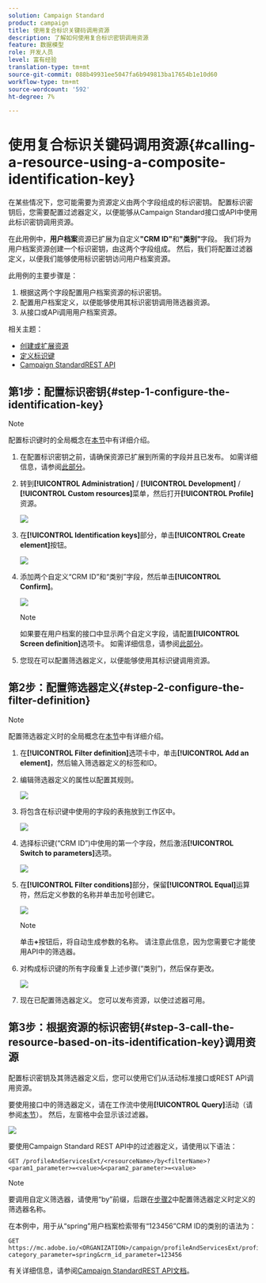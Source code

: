 ```yaml
---
solution: Campaign Standard
product: campaign
title: 使用复合标识关键码调用资源
description: 了解如何使用复合标识密钥调用资源
feature: 数据模型
role: 开发人员
level: 富有经验
translation-type: tm+mt
source-git-commit: 088b49931ee5047fa6b949813ba17654b1e10d60
workflow-type: tm+mt
source-wordcount: '592'
ht-degree: 7%

---
```



# 使用复合标识关键码调用资源{#calling-a-resource-using-a-composite-identification-key}

在某些情况下，您可能需要为资源定义由两个字段组成的标识密钥。 配置标识密钥后，您需要配置过滤器定义，以便能够从Campaign Standard接口或API中使用此标识密钥调用资源。

在此用例中，**用户档案**&#x200B;资源已扩展为自定义&#x200B;**&quot;CRM ID&quot;**&#x200B;和&#x200B;**&quot;类别&quot;**&#x200B;字段。 我们将为用户档案资源创建一个标识密钥，由这两个字段组成。 然后，我们将配置过滤器定义，以便我们能够使用标识密钥访问用户档案资源。

此用例的主要步骤是：

1. 根据这两个字段配置用户档案资源的标识密钥。
1. 配置用户档案定义，以便能够使用其标识密钥调用筛选器资源。
1. 从接口或APi调用用户档案资源。

相关主题：

* [创建或扩展资源](../../developing/using/creating-or-extending-the-resource.md)
* [定义标识键](../../developing/using/configuring-the-resource-s-data-structure.md#defining-identification-keys)
* [Campaign StandardREST API](../../api/using/get-started-apis.md)

## 第1步：配置标识密钥{#step-1-configure-the-identification-key}

>[!NOTE]
> 配置标识键时的全局概念在[本节](../../developing/using/configuring-the-resource-s-data-structure.md#defining-identification-keys)中有详细介绍。

1. 在配置标识密钥之前，请确保资源已扩展到所需的字段并且已发布。 如需详细信息，请参阅[此部分](../../developing/using/creating-or-extending-the-resource.md)。

1. 转到&#x200B;**[!UICONTROL Administration]** / **[!UICONTROL Development]** / **[!UICONTROL Custom resources]**&#x200B;菜单，然后打开&#x200B;**[!UICONTROL Profile]**&#x200B;资源。

   ![](assets/uc_idkey1.png)

1. 在&#x200B;**[!UICONTROL Identification keys]**&#x200B;部分，单击&#x200B;**[!UICONTROL Create element]**&#x200B;按钮。

   ![](assets/uc_idkey2.png)

1. 添加两个自定义“CRM ID”和“类别”字段，然后单击&#x200B;**[!UICONTROL Confirm]**。

   ![](assets/uc_idkey3.png)

   >[!NOTE]
   > 如果要在用户档案的接口中显示两个自定义字段，请配置&#x200B;**[!UICONTROL Screen definition]**&#x200B;选项卡。 如需详细信息，请参阅[此部分](../../developing/using/configuring-the-screen-definition.md)。

1. 您现在可以配置筛选器定义，以便能够使用其标识键调用资源。

## 第2步：配置筛选器定义{#step-2-configure-the-filter-definition}

>[!NOTE]
> 配置筛选器定义时的全局概念在[本节](../../developing/using/configuring-filter-definition.md)中有详细介绍。

1. 在&#x200B;**[!UICONTROL Filter definition]**&#x200B;选项卡中，单击&#x200B;**[!UICONTROL Add an element]**，然后输入筛选器定义的标签和ID。

1. 编辑筛选器定义的属性以配置其规则。

   ![](assets/uc_idkey4.png)

1. 将包含在标识键中使用的字段的表拖放到工作区中。

   ![](assets/uc_idkey5.png)

1. 选择标识键(“CRM ID”)中使用的第一个字段，然后激活&#x200B;**[!UICONTROL Switch to parameters]**&#x200B;选项。

   ![](assets/uc_idkey6.png)

1. 在&#x200B;**[!UICONTROL Filter conditions]**&#x200B;部分，保留&#x200B;**[!UICONTROL Equal]**&#x200B;运算符，然后定义参数的名称并单击加号创建它。

   ![](assets/uc_idkey7.png)

   >[!NOTE]
   > 单击&#x200B;**+**&#x200B;按钮后，将自动生成参数的名称。 请注意此信息，因为您需要它才能使用API中的筛选器。

1. 对构成标识键的所有字段重复上述步骤(“类别”)，然后保存更改。

   ![](assets/uc_idkey8.png)

1. 现在已配置筛选器定义。 您可以发布资源，以使过滤器可用。

## 第3步：根据资源的标识密钥{#step-3-call-the-resource-based-on-its-identification-key}调用资源

配置标识密钥及其筛选器定义后，您可以使用它们从活动标准接口或REST API调用资源。

要使用接口中的筛选器定义，请在工作流中使用&#x200B;**[!UICONTROL Query]**&#x200B;活动（请参阅[本节](../../automating/using/query.md)）。 然后，左窗格中会显示该过滤器。

![](assets/uc_idkey9.png)

要使用Campaign Standard REST API中的过滤器定义，请使用以下语法：

```
GET /profileAndServicesExt/<resourceName>/by<filterName>?<param1_parameter>=<value>&<param2_parameter>=<value>
```

>[!NOTE]
>要调用自定义筛选器，请使用“by”前缀，后跟在[步骤2](../../developing/using/uc-calling-resource-id-key.md#step-2-configure-the-filter-definition)中配置筛选器定义时定义的筛选器名称。

在本例中，用于从“spring”用户档案检索带有“123456”CRM ID的类别的语法为：

```
GET https://mc.adobe.io/<ORGANIZATION>/campaign/profileAndServicesExt/profile/byidentification_key?category_parameter=spring&crm_id_parameter=123456
```

有关详细信息，请参阅[Campaign StandardREST API文档](../../api/using/filtering.md)。